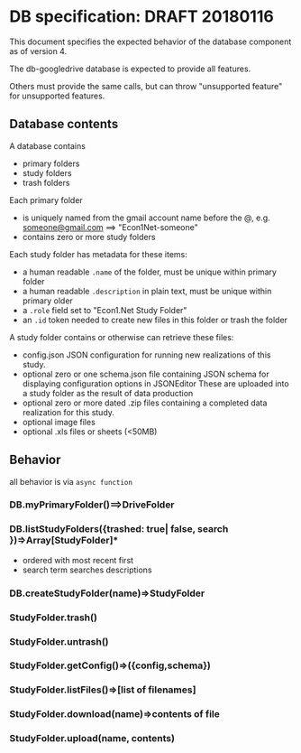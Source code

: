 # DB specification: DRAFT 20180116

This document specifies the expected behavior of the database component as of version 4.

The db-googledrive database is expected to provide all features.  

Others must provide the same calls, but can throw "unsupported feature" for unsupported features.

## Database contents

A database contains
* primary folders
* study folders
* trash folders

Each primary folder
* is uniquely named from the gmail account name before the @, e.g. someone@gmail.com ==> "Econ1Net-someone"
* contains zero or more study folders

Each study folder has metadata for these items:
* a human readable `.name` of the folder, must be unique within primary folder
* a human readable `.description` in plain text, must be unique within primary older
* a `.role` field set to "Econ1.Net Study Folder"
* an `.id` token needed to create new files in this folder or trash the folder

A study folder contains or otherwise can retrieve these files:
* config.json JSON configuration for running new realizations of this study.
* optional zero or one schema.json file containing JSON schema for displaying configuration options in JSONEditor
These are uploaded into a study folder as the result of data production
* optional zero or more dated .zip files containing a completed data realization for this study.  
* optional image files
* optional .xls files or sheets (<50MB)

## Behavior

all behavior is via `async function`

### DB.myPrimaryFolder()==>DriveFolder

### DB.listStudyFolders({trashed: true| false, search })=>Array[StudyFolder]*
* ordered with most recent first
* search term searches descriptions

### DB.createStudyFolder(name)=>StudyFolder

### StudyFolder.trash()
### StudyFolder.untrash()
### StudyFolder.getConfig()=>({config,schema})
### StudyFolder.listFiles()=>[list of filenames]
### StudyFolder.download(name)=>contents of file
### StudyFolder.upload(name, contents)



